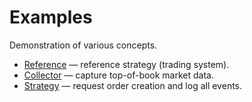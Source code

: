 # Examples

Demonstration of various concepts.

* [Reference](./reference) &mdash; reference strategy (trading system).
* [Collector](./collector) &mdash; capture top-of-book market data.
* [Strategy](./strategy) &mdash; request order creation and log all events.
